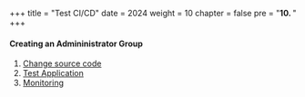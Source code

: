 +++
title = "Test CI/CD"
date = 2024
weight = 10
chapter = false
pre = "<b>10. </b>"
+++

#### Creating an Admininistrator Group

1. [Change source code](1-github)
2. [Test Application](2-gitlab)
3. [Monitoring](3-codebuild)